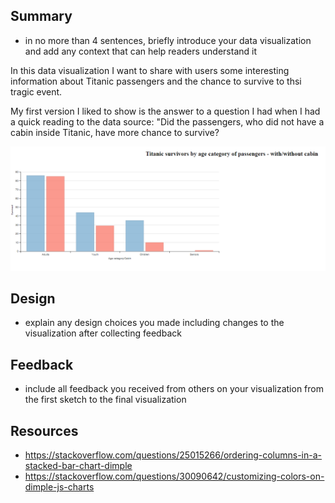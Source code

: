 ## Summary 
- in no more than 4 sentences, briefly introduce your data visualization and add any context that can help readers understand it

In this data visualization I want to share with users some interesting information about Titanic passengers and the chance to survive to thsi tragic event.

My first version I liked to show is the answer to a question I had when I had a quick reading to the data source: "Did the passengers, who did not have a cabin inside Titanic, have more chance to survive? 

![alt text](https://github.com/SouhailMok/DataVisualzation/blob/master/images/version1.png)


## Design
- explain any design choices you made including changes to the visualization after collecting feedback
## Feedback 
- include all feedback you received from others on your visualization from the first sketch to the final visualization
## Resources
- https://stackoverflow.com/questions/25015266/ordering-columns-in-a-stacked-bar-chart-dimple
- https://stackoverflow.com/questions/30090642/customizing-colors-on-dimple-js-charts

